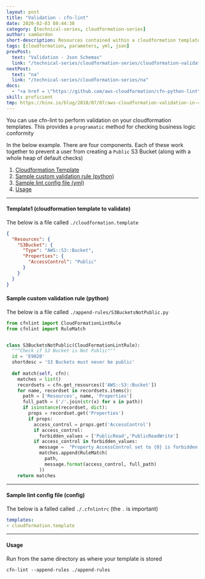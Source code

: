 ```yaml
---
layout: post
title: "Validation - cfn-lint"
date: 2020-02-03 08:44:38
category: [technical-series, cloudformation-series]
author: samGordon
short-description: Resources contained within a cloudformation template/stack
tags: [cloudformation, parameters, yml, json]
prevPost:
  text: "Validation - Json Schemas"
  link: "/technical-series/cloudformation-series/cloudformation-validation-json-schema"
nextPost:
  text: "na"
  link: "/technical-series/cloudformation-series/na"
docs:
  - "<a href = \"https://github.com/aws-cloudformation/cfn-python-lint\">Github project for cfn-lint</a>"
skill: proficient
tmp: https://binx.io/blog/2018/07/07/aws-cloudformation-validation-in-cicd-pipelines/
---
```


You can use cfn-lint to perform validation on your cloudformation templates. This provides a `programatic` method for checking business logic conformity

In the below example. There are four components. Each of these work together to prevent a user from creating a `Public` S3 Bucket (along with a whole heap of default checks)

1. [Cloudformation Template](#cloudformation)
2. [Sample custom validation rule (python)](#python-rule)
3. [Sample lint config file (yml)](#python-lint-file)
4. [Usage](#usage)

---

<a name = "cloudformation"></a>
#### Template1 (cloudformation template to validate)

The below is a file called `./cloudformation.template`

```json
{
  "Resources": {
    "S3Bucket": {
      "Type": "AWS::S3::Bucket",
      "Properties": {
        "AccessControl": "Public"
      }
    }
  }
}
```

<a name = "python-rule"></a>
#### Sample custom validation rule (python)

The below is a file called `./append-rules/S3BucketsNotPublic.py`

```python
from cfnlint import CloudFormationLintRule
from cfnlint import RuleMatch


class S3BucketsNotPublic(CloudFormationLintRule):
  """Check if S3 Bucket is Not Public"""
  id = 'E9020'
  shortdesc = 'S3 Buckets must never be public'
  
  def match(self, cfn):
    matches = list()
    recordsets = cfn.get_resources(['AWS::S3::Bucket'])
    for name, recordset in recordsets.items():
      path = ['Resources', name, 'Properties']
      full_path = ('/'.join(str(x) for x in path))
      if isinstance(recordset, dict):
        props = recordset.get('Properties')
        if props:
          access_control = props.get('AccessControl')
          if access_control:
            forbidden_values = ['PublicRead','PublicReadWrite']
          if access_control in forbidden_values:
            message =  "Property AccessControl set to {0} is forbidden in {1}"
            matches.append(RuleMatch(
              path,
              message.format(access_control, full_path)
            ))
    return matches
```

---

<a name = "python-lint-file"></a>
#### Sample lint config file (config)

The below is a falled called `./.cfnlintrc` (the `.` is important)

```yml
templates:
- cloudformation.template
```

---

<a name = "usage"></a>
#### Usage

Run from the same directory as where your template is stored

```shell
cfn-lint --append-rules ./append-rules
```
